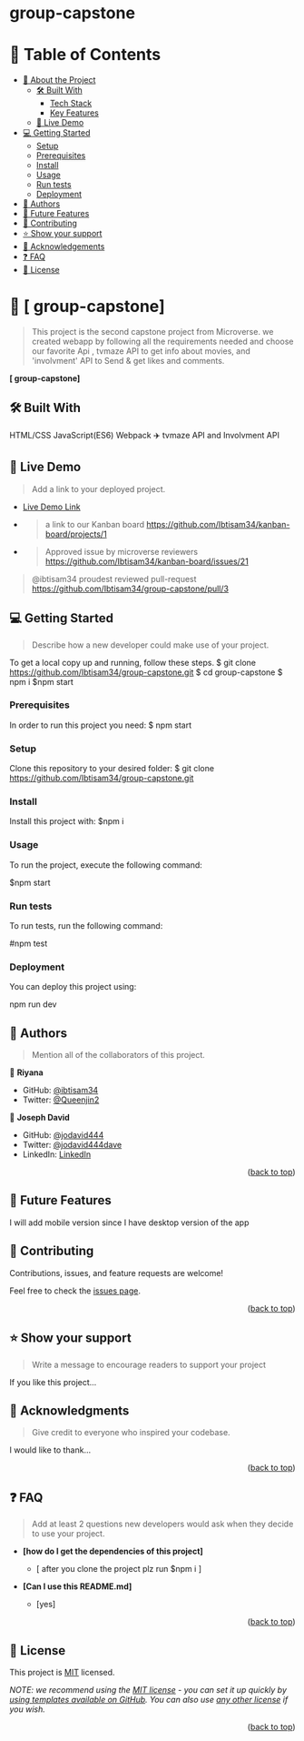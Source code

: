 # group-capstone

# 📗 Table of Contents

- [📖 About the Project](#about-project)
  - [🛠 Built With](#built-with)
    - [Tech Stack](#tech-stack)
    - [Key Features](#key-features)
  - [🚀 Live Demo](#live-demo)
- [💻 Getting Started](#getting-started)
  - [Setup](#setup)
  - [Prerequisites](#prerequisites)
  - [Install](#install)
  - [Usage](#usage)
  - [Run tests](#run-tests)
  - [Deployment](#triangular_flag_on_post-deployment)
- [👥 Authors](#authors)
- [🔭 Future Features](#future-features)
- [🤝 Contributing](#contributing)
- [⭐️ Show your support](#support)
- [🙏 Acknowledgements](#acknowledgements)
- [❓ FAQ](#faq)
- [📝 License](#license)

<!-- PROJECT DESCRIPTION -->

# 📖 [ group-capstone] 

> This project is the second capstone project from Microverse. we created webapp by following all the requirements needed and choose our favorite  Api , tvmaze API to get info about movies, and 'involvment' API to Send & get likes and comments.

**[ group-capstone]** 

## 🛠 Built With 
HTML/CSS
JavaScript(ES6)
Webpack ✈️
tvmaze API and Involvment API



## 🚀 Live Demo <a name="live-demo"></a>

> Add a link to your deployed project.

- [Live Demo Link](https://ibtisam34.github.io/group-capstone//dist/)

- > a link to our Kanban board  https://github.com/Ibtisam34/kanban-board/projects/1
- >Approved issue by microverse reviewers https://github.com/Ibtisam34/kanban-board/issues/21
> @ibtisam34 proudest reviewed pull-request https://github.com/Ibtisam34/group-capstone/pull/3
> 
<!-- GETTING STARTED -->

## 💻 Getting Started <a name="getting-started"></a>

> Describe how a new developer could make use of your project.

To get a local copy up and running, follow these steps.
$ git clone https://github.com/Ibtisam34/group-capstone.git $ 
cd group-capstone
$ npm i
$npm start 

### Prerequisites

In order to run this project you need:
$ npm start

### Setup

Clone this repository to your desired folder:
$ git clone https://github.com/Ibtisam34/group-capstone.git


### Install

Install this project with:
$npm i

### Usage

To run the project, execute the following command:

$npm start

### Run tests

To run tests, run the following command:

#npm test

### Deployment

You can deploy this project using:

  npm run dev

<!-- AUTHORS -->

## 👥 Authors <a name="authors"></a>

> Mention all of the collaborators of this project.

👤 **Riyana**

- GitHub: [@ibtisam34](https://github.com/ibtisam34)
- Twitter: [@Queenjin2](https://twitter.com/Queenjin2)


👤 **Joseph David**

- GitHub: [@jodavid444](https://github.com/jodavid444)
- Twitter: [@jodavid444dave](https://twitter.com/jodavid444dave)
- LinkedIn: [LinkedIn](https://linkedin.com/in/joseph-david-01a8a5243)

<p align="right">(<a href="#readme-top">back to top</a>)</p>

<!-- FUTURE FEATURES -->

## 🔭 Future Features <a name="future-features"></a>
  I will add mobile version since I have desktop version of the app
<!-- CONTRIBUTING -->

## 🤝 Contributing <a name="contributing"></a>

Contributions, issues, and feature requests are welcome!

Feel free to check the [issues page](../../issues/).

<p align="right">(<a href="#readme-top">back to top</a>)</p>

<!-- SUPPORT -->

## ⭐️ Show your support <a name="support"></a>

> Write a message to encourage readers to support your project

If you like this project...

<!-- ACKNOWLEDGEMENTS -->

## 🙏 Acknowledgments <a name="acknowledgements"></a>

> Give credit to everyone who inspired your codebase.

I would like to thank...

<p align="right">(<a href="#readme-top">back to top</a>)</p>

<!-- FAQ (optional) -->

## ❓ FAQ <a name="faq"></a>

> Add at least 2 questions new developers would ask when they decide to use your project.

- **[how do I get the dependencies of this project]**

  - [ after you clone the project plz run $npm i ]

- **[Can I use this README.md]**

  - [yes]

<p align="right">(<a href="#readme-top">back to top</a>)</p>

<!-- LICENSE -->

## 📝 License <a name="license"></a>

This project is [MIT](./LICENSE) licensed.

_NOTE: we recommend using the [MIT license](https://choosealicense.com/licenses/mit/) - you can set it up quickly by [using templates available on GitHub](https://docs.github.com/en/communities/setting-up-your-project-for-healthy-contributions/adding-a-license-to-a-repository). You can also use [any other license](https://choosealicense.com/licenses/) if you wish._

<p align="right">(<a href="#readme-top">back to top</a>)</p>
